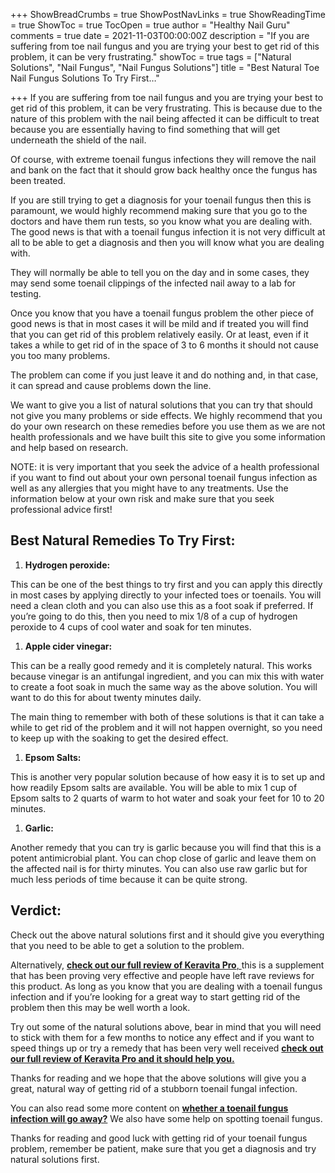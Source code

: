 +++
ShowBreadCrumbs = true
ShowPostNavLinks = true
ShowReadingTime = true
ShowToc = true
TocOpen = true
author = "Healthy Nail Guru"
comments = true
date = 2021-11-03T00:00:00Z
description = "If you are suffering from toe nail fungus and you are trying your best to get rid of this problem, it can be very frustrating."
showToc = true
tags = ["Natural Solutions", "Nail Fungus", "Nail Fungus Solutions"]
title = "Best Natural Toe Nail Fungus Solutions To Try First…"

+++
If you are suffering from toe nail fungus and you are trying your best to get rid of this problem, it can be very frustrating. This is because due to the nature of this problem with the nail being affected it can be difficult to treat because you are essentially having to find something that will get underneath the shield of the nail.

Of course, with extreme toenail fungus infections they will remove the nail and bank on the fact that it should grow back healthy once the fungus has been treated.

If you are still trying to get a diagnosis for your toenail fungus then this is paramount, we would highly recommend making sure that you go to the doctors and have them run tests, so you know what you are dealing with. The good news is that with a toenail fungus infection it is not very difficult at all to be able to get a diagnosis and then you will know what you are dealing with.

They will normally be able to tell you on the day and in some cases, they may send some toenail clippings of the infected nail away to a lab for testing.

Once you know that you have a toenail fungus problem the other piece of good news is that in most cases it will be mild and if treated you will find that you can get rid of this problem relatively easily. Or at least, even if it takes a while to get rid of in the space of 3 to 6 months it should not cause you too many problems.

The problem can come if you just leave it and do nothing and, in that case, it can spread and cause problems down the line.

We want to give you a list of natural solutions that you can try that should not give you many problems or side effects. We highly recommend that you do your own research on these remedies before you use them as we are not health professionals and we have built this site to give you some information and help based on research.

NOTE: it is very important that you seek the advice of a health professional if you want to find out about your own personal toenail fungus infection as well as any allergies that you might have to any treatments. Use the information below at your own risk and make sure that you seek professional advice first!

## Best Natural Remedies To Try First:

1. **Hydrogen peroxide:**

This can be one of the best things to try first and you can apply this directly in most cases by applying directly to your infected toes or toenails. You will need a clean cloth and you can also use this as a foot soak if preferred. If you’re going to do this, then you need to mix 1/8 of a cup of hydrogen peroxide to 4 cups of cool water and soak for ten minutes.

1. **Apple cider vinegar:**

This can be a really good remedy and it is completely natural. This works because vinegar is an antifungal ingredient, and you can mix this with water to create a foot soak in much the same way as the above solution. You will want to do this for about twenty minutes daily.

The main thing to remember with both of these solutions is that it can take a while to get rid of the problem and it will not happen overnight, so you need to keep up with the soaking to get the desired effect.

1. **Epsom Salts:**

This is another very popular solution because of how easy it is to set up and how readily Epsom salts are available. You will be able to mix 1 cup of Epsom salts to 2 quarts of warm to hot water and soak your feet for 10 to 20 minutes.

1. **Garlic:**

Another remedy that you can try is garlic because you will find that this is a potent antimicrobial plant. You can chop close of garlic and leave them on the affected nail is for thirty minutes. You can also use raw garlic but for much less periods of time because it can be quite strong.

## Verdict:

Check out the above natural solutions first and it should give you everything that you need to be able to get a solution to the problem.

Alternatively, [**check out our full review of Keravita Pro**, ](https://healthynailguru.com/posts/keravita-pro-is-this-the-answer-to-toe-nail-fungus/)this is a supplement that has been proving very effective and people have left rave reviews for this product. As long as you know that you are dealing with a toenail fungus infection and if you’re looking for a great way to start getting rid of the problem then this may be well worth a look.

Try out some of the natural solutions above, bear in mind that you will need to stick with them for a few months to notice any effect and if you want to speed things up or try a remedy that has been very well received [**check out our full review of Keravita Pro and it should help you.**](https://healthynailguru.com/posts/keravita-pro-is-this-the-answer-to-toe-nail-fungus/)

Thanks for reading and we hope that the above solutions will give you a great, natural way of getting rid of a stubborn toenail fungal infection.

You can also read some more content on [**whether a toenail fungus infection will go away?**](https://healthynailguru.com/posts/will-toenail-fungus-go-away-on-it-s-own/) We also have some help on spotting toenail fungus.

Thanks for reading and good luck with getting rid of your toenail fungus problem, remember be patient, make sure that you get a diagnosis and try natural solutions first.